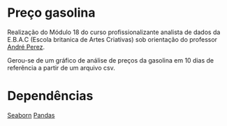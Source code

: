 # Preço gasolina

Realização do Módulo 18 do curso profissionalizante analista de dados da E.B.A.C 
(Escola britanica de Artes Criativas) sob orientação do professor 
[André Perez](https://github.com/andre-marcos-perez).

Gerou-se de um gráfico de análise de preços da gasolina em 10 dias de referência
a partir de um arquivo csv.

# Dependências

[Seaborn](https://github.com/mwaskom/seaborn) </break>
[Pandas](https://github.com/pandas-dev/pandas) </break>